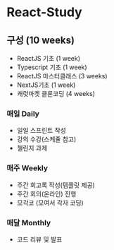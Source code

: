 # React-Study

## 구성 (10 weeks)

- ReactJS 기초 (1 week)
- Typescript 기초 (1 week)
- ReactJS 마스터클래스 (3 weeks)
- NextJS기초 (1 week)
- 캐럿마켓 클론코딩 (4 weeks)

### 매일 Daily

- 일일 스프린트 작성
- 강의 수강(스케쥴 참고)
- 챌린지 과제

### 매주 Weekly

- 주간 회고록 작성(템플릿 제공)
- 주간 회의(온라인) 진행
- 모각코 (모여서 각자 코딩)

### 매달 Monthly

- 코드 리뷰 및 발표
